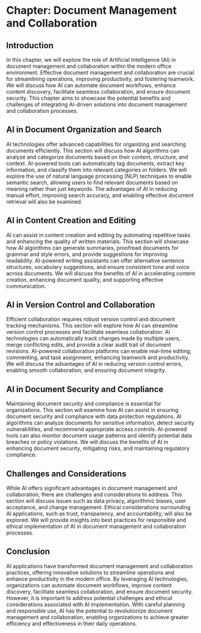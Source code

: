 Chapter: Document Management and Collaboration
==============================================

Introduction
------------

In this chapter, we will explore the role of Artificial Intelligence (AI) in document management and collaboration within the modern office environment. Effective document management and collaboration are crucial for streamlining operations, improving productivity, and fostering teamwork. We will discuss how AI can automate document workflows, enhance content discovery, facilitate seamless collaboration, and ensure document security. This chapter aims to showcase the potential benefits and challenges of integrating AI-driven solutions into document management and collaboration processes.

AI in Document Organization and Search
--------------------------------------

AI technologies offer advanced capabilities for organizing and searching documents efficiently. This section will discuss how AI algorithms can analyze and categorize documents based on their content, structure, and context. AI-powered tools can automatically tag documents, extract key information, and classify them into relevant categories or folders. We will explore the use of natural language processing (NLP) techniques to enable semantic search, allowing users to find relevant documents based on meaning rather than just keywords. The advantages of AI in reducing manual effort, improving search accuracy, and enabling effective document retrieval will also be examined.

AI in Content Creation and Editing
----------------------------------

AI can assist in content creation and editing by automating repetitive tasks and enhancing the quality of written materials. This section will showcase how AI algorithms can generate summaries, proofread documents for grammar and style errors, and provide suggestions for improving readability. AI-powered writing assistants can offer alternative sentence structures, vocabulary suggestions, and ensure consistent tone and voice across documents. We will discuss the benefits of AI in accelerating content creation, enhancing document quality, and supporting effective communication.

AI in Version Control and Collaboration
---------------------------------------

Efficient collaboration requires robust version control and document tracking mechanisms. This section will explore how AI can streamline version control processes and facilitate seamless collaboration. AI technologies can automatically track changes made by multiple users, merge conflicting edits, and provide a clear audit trail of document revisions. AI-powered collaboration platforms can enable real-time editing, commenting, and task assignment, enhancing teamwork and productivity. We will discuss the advantages of AI in reducing version control errors, enabling smooth collaboration, and ensuring document integrity.

AI in Document Security and Compliance
--------------------------------------

Maintaining document security and compliance is essential for organizations. This section will examine how AI can assist in ensuring document security and compliance with data protection regulations. AI algorithms can analyze documents for sensitive information, detect security vulnerabilities, and recommend appropriate access controls. AI-powered tools can also monitor document usage patterns and identify potential data breaches or policy violations. We will discuss the benefits of AI in enhancing document security, mitigating risks, and maintaining regulatory compliance.

Challenges and Considerations
-----------------------------

While AI offers significant advantages in document management and collaboration, there are challenges and considerations to address. This section will discuss issues such as data privacy, algorithmic biases, user acceptance, and change management. Ethical considerations surrounding AI applications, such as trust, transparency, and accountability, will also be explored. We will provide insights into best practices for responsible and ethical implementation of AI in document management and collaboration processes.

Conclusion
----------

AI applications have transformed document management and collaboration practices, offering innovative solutions to streamline operations and enhance productivity in the modern office. By leveraging AI technologies, organizations can automate document workflows, improve content discovery, facilitate seamless collaboration, and ensure document security. However, it is important to address potential challenges and ethical considerations associated with AI implementation. With careful planning and responsible use, AI has the potential to revolutionize document management and collaboration, enabling organizations to achieve greater efficiency and effectiveness in their daily operations.
